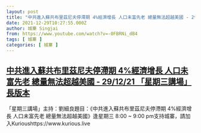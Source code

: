```yaml
---
layout: post
title: "中共進入蘇共布里茲尼夫停滯期 4%經濟增長 人口未富先老 總量無法超越美國 - 29/12/21 「星期三講場」長版本"
date: 2021-12-29T10:27:55.000Z
author: 城寨 Singjai
from: https://www.youtube.com/watch?v=-0FBRNi_dB4
tags: [ 城寨 ]
categories: [ 城寨 ]
---
```

<!--1640773675000-->
[中共進入蘇共布里茲尼夫停滯期 4%經濟增長 人口未富先老 總量無法超越美國 - 29/12/21 「星期三講場」長版本](https://www.youtube.com/watch?v=-0FBRNi_dB4)
------

<div>
「星期三講場」主持：劉細良題目：《中共進入蘇共布里茲尼夫停滯期 4%經濟增長 人口未富先老 總量無法超越美國》逢星期三 8:00 ~ 9:00 pm支持城寨，請加入Kurioushttps://www.kurious.live
</div>
